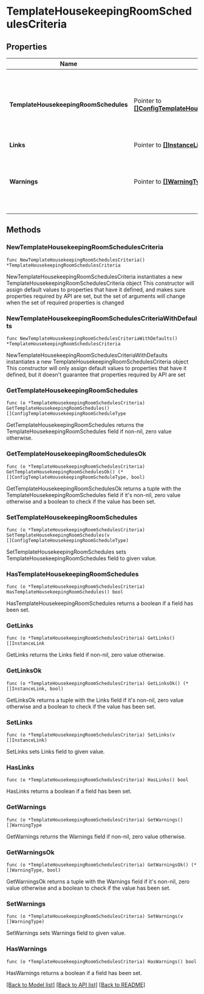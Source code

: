 # TemplateHousekeepingRoomSchedulesCriteria

## Properties

Name | Type | Description | Notes
------------ | ------------- | ------------- | -------------
**TemplateHousekeepingRoomSchedules** | Pointer to [**[]ConfigTemplateHousekeepingRoomScheduleType**](ConfigTemplateHousekeepingRoomScheduleType.md) | This type holds a collection of housekeeping task schedules configured at template level. | [optional] 
**Links** | Pointer to [**[]InstanceLink**](InstanceLink.md) |  | [optional] 
**Warnings** | Pointer to [**[]WarningType**](WarningType.md) | Used in conjunction with the Success element to define a business error. | [optional] 

## Methods

### NewTemplateHousekeepingRoomSchedulesCriteria

`func NewTemplateHousekeepingRoomSchedulesCriteria() *TemplateHousekeepingRoomSchedulesCriteria`

NewTemplateHousekeepingRoomSchedulesCriteria instantiates a new TemplateHousekeepingRoomSchedulesCriteria object
This constructor will assign default values to properties that have it defined,
and makes sure properties required by API are set, but the set of arguments
will change when the set of required properties is changed

### NewTemplateHousekeepingRoomSchedulesCriteriaWithDefaults

`func NewTemplateHousekeepingRoomSchedulesCriteriaWithDefaults() *TemplateHousekeepingRoomSchedulesCriteria`

NewTemplateHousekeepingRoomSchedulesCriteriaWithDefaults instantiates a new TemplateHousekeepingRoomSchedulesCriteria object
This constructor will only assign default values to properties that have it defined,
but it doesn't guarantee that properties required by API are set

### GetTemplateHousekeepingRoomSchedules

`func (o *TemplateHousekeepingRoomSchedulesCriteria) GetTemplateHousekeepingRoomSchedules() []ConfigTemplateHousekeepingRoomScheduleType`

GetTemplateHousekeepingRoomSchedules returns the TemplateHousekeepingRoomSchedules field if non-nil, zero value otherwise.

### GetTemplateHousekeepingRoomSchedulesOk

`func (o *TemplateHousekeepingRoomSchedulesCriteria) GetTemplateHousekeepingRoomSchedulesOk() (*[]ConfigTemplateHousekeepingRoomScheduleType, bool)`

GetTemplateHousekeepingRoomSchedulesOk returns a tuple with the TemplateHousekeepingRoomSchedules field if it's non-nil, zero value otherwise
and a boolean to check if the value has been set.

### SetTemplateHousekeepingRoomSchedules

`func (o *TemplateHousekeepingRoomSchedulesCriteria) SetTemplateHousekeepingRoomSchedules(v []ConfigTemplateHousekeepingRoomScheduleType)`

SetTemplateHousekeepingRoomSchedules sets TemplateHousekeepingRoomSchedules field to given value.

### HasTemplateHousekeepingRoomSchedules

`func (o *TemplateHousekeepingRoomSchedulesCriteria) HasTemplateHousekeepingRoomSchedules() bool`

HasTemplateHousekeepingRoomSchedules returns a boolean if a field has been set.

### GetLinks

`func (o *TemplateHousekeepingRoomSchedulesCriteria) GetLinks() []InstanceLink`

GetLinks returns the Links field if non-nil, zero value otherwise.

### GetLinksOk

`func (o *TemplateHousekeepingRoomSchedulesCriteria) GetLinksOk() (*[]InstanceLink, bool)`

GetLinksOk returns a tuple with the Links field if it's non-nil, zero value otherwise
and a boolean to check if the value has been set.

### SetLinks

`func (o *TemplateHousekeepingRoomSchedulesCriteria) SetLinks(v []InstanceLink)`

SetLinks sets Links field to given value.

### HasLinks

`func (o *TemplateHousekeepingRoomSchedulesCriteria) HasLinks() bool`

HasLinks returns a boolean if a field has been set.

### GetWarnings

`func (o *TemplateHousekeepingRoomSchedulesCriteria) GetWarnings() []WarningType`

GetWarnings returns the Warnings field if non-nil, zero value otherwise.

### GetWarningsOk

`func (o *TemplateHousekeepingRoomSchedulesCriteria) GetWarningsOk() (*[]WarningType, bool)`

GetWarningsOk returns a tuple with the Warnings field if it's non-nil, zero value otherwise
and a boolean to check if the value has been set.

### SetWarnings

`func (o *TemplateHousekeepingRoomSchedulesCriteria) SetWarnings(v []WarningType)`

SetWarnings sets Warnings field to given value.

### HasWarnings

`func (o *TemplateHousekeepingRoomSchedulesCriteria) HasWarnings() bool`

HasWarnings returns a boolean if a field has been set.


[[Back to Model list]](../README.md#documentation-for-models) [[Back to API list]](../README.md#documentation-for-api-endpoints) [[Back to README]](../README.md)


